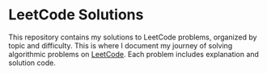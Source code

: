 # LeetCode Solutions
This repository contains my solutions to LeetCode problems, organized by topic and difficulty.  This is where I document my journey of solving algorithmic problems on [LeetCode](https://leetcode.com/u/KamelD/). Each problem includes explanation and solution code.
